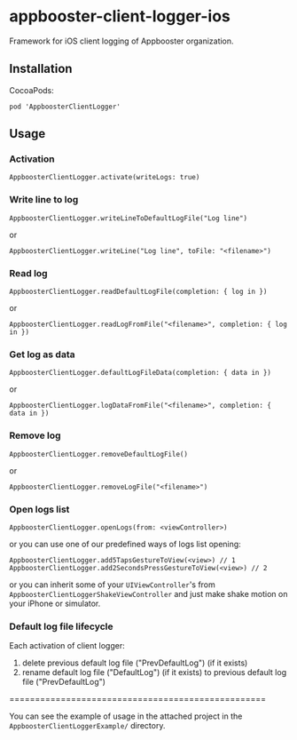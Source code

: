 # appbooster-client-logger-ios

Framework for iOS client logging of Appbooster organization.

## Installation

CocoaPods:

```
pod 'AppboosterClientLogger'
```

## Usage

### Activation
```
AppboosterClientLogger.activate(writeLogs: true)
```

### Write line to log
```
AppboosterClientLogger.writeLineToDefaultLogFile("Log line")
```
or
```
AppboosterClientLogger.writeLine("Log line", toFile: "<filename>")
```

### Read log
```
AppboosterClientLogger.readDefaultLogFile(completion: { log in })
```
or
```
AppboosterClientLogger.readLogFromFile("<filename>", completion: { log in })
```

### Get log as data
```
AppboosterClientLogger.defaultLogFileData(completion: { data in })
```
or
```
AppboosterClientLogger.logDataFromFile("<filename>", completion: { data in })
```

### Remove log
```
AppboosterClientLogger.removeDefaultLogFile()
```
or
```
AppboosterClientLogger.removeLogFile("<filename>")
```

### Open logs list
```
AppboosterClientLogger.openLogs(from: <viewController>)
```
or you can use one of our predefined ways of logs list opening:
```
AppboosterClientLogger.add5TapsGestureToView(<view>) // 1
AppboosterClientLogger.add2SecondsPressGestureToView(<view>) // 2
```
or you can inherit some of your `UIViewController`'s from `AppboosterClientLoggerShakeViewController` and just make shake motion on your iPhone or simulator.

### Default log file lifecycle
Each activation of client logger:
1) delete previous default log file ("PrevDefaultLog") (if it exists)
2) rename default log file ("DefaultLog") (if it exists) to previous default log file ("PrevDefaultLog")



==================================================

You can see the example of usage in the attached project in the `AppboosterClientLoggerExample/` directory.


